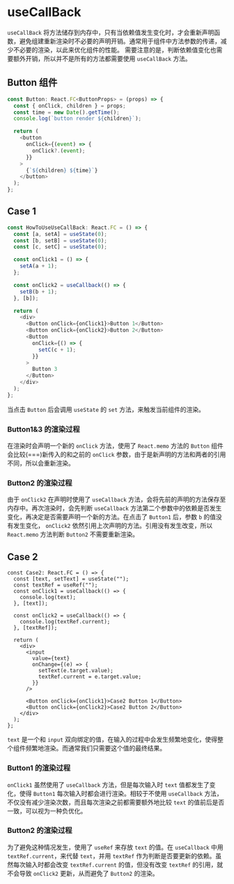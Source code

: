 # useCallBack

`useCallBack` 将方法储存到内存中，只有当依赖值发生变化时，才会重新声明函数，避免组建重新渲染时不必要的声明开销。通常用于组件中方法参数的传递，减少不必要的渲染，以此来优化组件的性能。
需要注意的是，判断依赖值变化也需要额外开销，所以并不是所有的方法都需要使用 `useCallBack` 方法。

## Button 组件

```js
const Button: React.FC<ButtonProps> = (props) => {
  const { onClick, children } = props;
  const time = new Date().getTime();
  console.log(`button render ${children}`);

  return (
    <button
      onClick={(event) => {
        onClick?.(event);
      }}
    >
      {`${children} ${time}`}
    </button>
  );
};
```

## Case 1

```js
const HowToUseUseCallBack: React.FC = () => {
  const [a, setA] = useState(0);
  const [b, setB] = useState(0);
  const [c, setC] = useState(0);

  const onClick1 = () => {
    setA(a + 1);
  };

  const onClick2 = useCallback(() => {
    setB(b + 1);
  }, [b]);

  return (
    <div>
      <Button onClick={onClick1}>Button 1</Button>
      <Button onClick={onClick2}>Button 2</Button>
      <Button
        onClick={() => {
          setC(c + 1);
        }}
      >
        Button 3
      </Button>
    </div>
  );
};
```

当点击 `Button` 后会调用 `useState` 的 `set` 方法，来触发当前组件的渲染。

### Button1&3 的渲染过程

在渲染时会声明一个新的 `onClick` 方法，使用了 `React.memo` 方法的 `Button` 组件会比较(===)新传入的和之前的 `onClick` 参数，由于是新声明的方法和两者的引用不同，所以会重新渲染。

### Button2 的渲染过程

由于 `onClick2` 在声明时使用了 `useCallback` 方法，会将先前的声明的方法保存至内存中。再次渲染时，会先判断 `useCallback` 方法第二个参数中的依赖是否发生变化，再决定是否需要声明一个新的方法。在点击了 `Button1` 后，参数 `b` 的值没有发生变化， `onClick2` 依然引用上次声明的方法。引用没有发生改变，所以 `React.memo` 方法判断 `Button2` 不需要重新渲染。

## Case 2

```
const Case2: React.FC = () => {
  const [text, setText] = useState("");
  const textRef = useRef("");
  const onClick1 = useCallback(() => {
    console.log(text);
  }, [text]);

  const onClick2 = useCallback(() => {
    console.log(textRef.current);
  }, [textRef]);

  return (
    <div>
      <input
        value={text}
        onChange={(e) => {
          setText(e.target.value);
          textRef.current = e.target.value;
        }}
      />

      <Button onClick={onClick1}>Case2 Button 1</Button>
      <Button onClick={onClick2}>Case2 Button 2</Button>
    </div>
  );
};
```

`text` 是一个和 `input` 双向绑定的值，在输入的过程中会发生频繁地变化，使得整个组件频繁地渲染。而通常我们只需要这个值的最终结果。

### Button1 的渲染过程

`onClick1` 虽然使用了 `useCallback` 方法，但是每次输入时 `text` 值都发生了变化，使得 `Button1` 每次输入时都会进行渲染。相较于不使用 `useCallback` 方法，不仅没有减少渲染次数，而且每次渲染之前都需要额外地比较 `text` 的值前后是否一致，可以视为一种负优化。

### Button2 的渲染过程

为了避免这种情况发生，使用了 `useRef` 来存放 `text` 的值。在 `useCallback` 中用 `textRef.current`，来代替 `text`，并用 `textRef` 作为判断是否要更新的依赖。虽然每次输入时都会改变 `textRef.current` 的值，但没有改变 `textRef` 的引用，就不会导致 `onClick2` 更新，从而避免了 `Button2` 的渲染。
